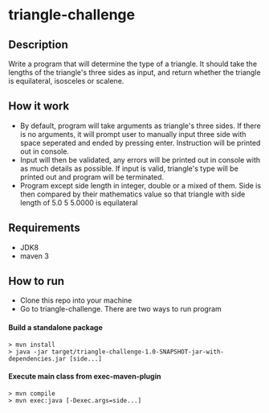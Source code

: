 # triangle-challenge

## Description
Write a program that will determine the type of a triangle. It should take the lengths of the triangle's three sides as input, and return whether the triangle is equilateral, isosceles or scalene.

## How it work
- By default, program will take arguments as triangle's three sides. If there is no arguments, it will prompt user to manually input three side with space seperated and ended by pressing enter. Instruction will be printed out in console.
- Input will then be validated, any errors will be printed out in console with as much details as possible. If input is valid, triangle's type will be printed out and program will be terminated.
- Program except side length in integer, double or a mixed of them. Side is then compared by their mathematics value so that triangle with side length of 5.0 5 5.0000 is equilateral

## Requirements
- JDK8
- maven 3

## How to run
- Clone this repo into your machine
- Go to triangle-challenge. There are two ways to run program

#### Build a standalone package
  
```
> mvn install
> java -jar target/triangle-challenge-1.0-SNAPSHOT-jar-with-dependencies.jar [side...]
```

#### Execute main class from exec-maven-plugin
  
```
> mvn compile
> mvn exec:java [-Dexec.args=side...]
```
